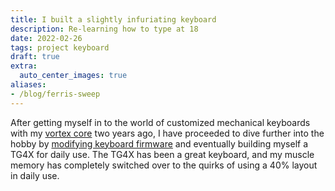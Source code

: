```yaml
---
title: I built a slightly infuriating keyboard
description: Re-learning how to type at 18
date: 2022-02-26
tags: project keyboard
draft: true
extra:
  auto_center_images: true
aliases:
- /blog/ferris-sweep
---
```


After getting myself in to the world of customized mechanical keyboards with my [vortex core](@/blog/2020-11-06-Vortex-Core.md) two years ago, I have proceeded to dive further into the hobby by [modifying keyboard firmware](@/blog/2021-03-14-QMK-Vortex-Core.md) and eventually building myself a TG4X for daily use. The TG4X has been a great keyboard, and my muscle memory has completely switched over to the quirks of using a 40% layout in daily use. 

<!-- Of course, I shall not settle for a whole 45 keys on my keyboard, **we must go smaller!**. Thus, I have built my very own customised [ferris sweep](#) -->
